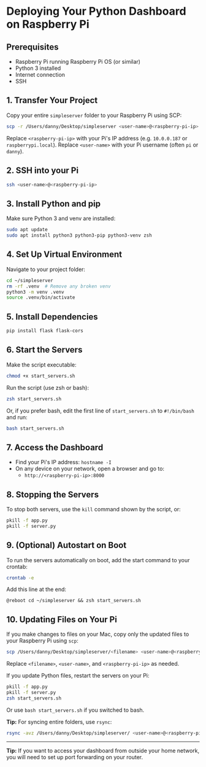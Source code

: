 # Deploying Your Python Dashboard on Raspberry Pi

## Prerequisites
- Raspberry Pi running Raspberry Pi OS (or similar)
- Python 3 installed
- Internet connection
- SSH

## 1. Transfer Your Project
Copy your entire `simpleserver` folder to your Raspberry Pi using SCP:
```sh
scp -r /Users/danny/Desktop/simpleserver <user-name>@<raspberry-pi-ip>:~/
```
Replace `<raspberry-pi-ip>` with your Pi's IP address (e.g. `10.0.0.187` or `raspberrypi.local`).
Replace `<user-name>` with your Pi username (often `pi` or `danny`).

## 2. SSH into your Pi
```sh
ssh <user-name>@<raspberry-pi-ip>
```

## 3. Install Python and pip
Make sure Python 3 and venv are installed:
```sh
sudo apt update
sudo apt install python3 python3-pip python3-venv zsh
```

## 4. Set Up Virtual Environment
Navigate to your project folder:
```sh
cd ~/simpleserver
rm -rf .venv  # Remove any broken venv
python3 -m venv .venv
source .venv/bin/activate
```

## 5. Install Dependencies
```sh
pip install flask flask-cors
```

## 6. Start the Servers
Make the script executable:
```sh
chmod +x start_servers.sh
```
Run the script (use zsh or bash):
```sh
zsh start_servers.sh
```
Or, if you prefer bash, edit the first line of `start_servers.sh` to `#!/bin/bash` and run:
```sh
bash start_servers.sh
```

## 7. Access the Dashboard
- Find your Pi's IP address: `hostname -I`
- On any device on your network, open a browser and go to:
  - `http://<raspberry-pi-ip>:8000`

## 8. Stopping the Servers
To stop both servers, use the `kill` command shown by the script, or:
```sh
pkill -f app.py
pkill -f server.py
```

## 9. (Optional) Autostart on Boot
To run the servers automatically on boot, add the start command to your crontab:
```sh
crontab -e
```
Add this line at the end:
```
@reboot cd ~/simpleserver && zsh start_servers.sh
```

## 10. Updating Files on Your Pi
If you make changes to files on your Mac, copy only the updated files to your Raspberry Pi using `scp`:
```sh
scp /Users/danny/Desktop/simpleserver/<filename> <user-name>@<raspberry-pi-ip>:~/simpleserver/
```
Replace `<filename>`, `<user-name>`, and `<raspberry-pi-ip>` as needed.

If you update Python files, restart the servers on your Pi:
```sh
pkill -f app.py
pkill -f server.py
zsh start_servers.sh
```
Or use `bash start_servers.sh` if you switched to bash.

**Tip:** For syncing entire folders, use `rsync`:
```sh
rsync -avz /Users/danny/Desktop/simpleserver/ <user-name>@<raspberry-pi-ip>:~/simpleserver/
```

---
**Tip:** If you want to access your dashboard from outside your home network, you will need to set up port forwarding on your router.
